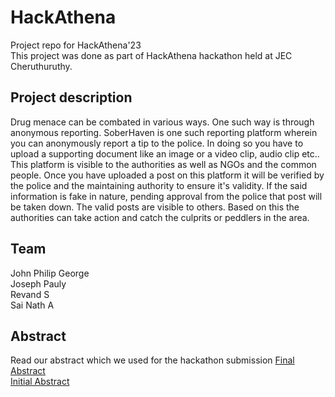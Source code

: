 # HackAthena
Project repo for HackAthena'23  
This project was done as part of HackAthena hackathon held at JEC Cheruthuruthy. 

## Project description
Drug menace can be combated in various ways. One such way is through anonymous reporting. SoberHaven is one such reporting platform wherein you can anonymously report a tip
to the police. In doing so you have to upload a supporting document like an image or a video clip, audio clip etc.. This platform is visible to the authorities as well as 
NGOs and the common people. Once you have uploaded a post on this platform it will be verified by the police and the maintaining authority to ensure it's validity. If the said 
information is fake in nature, pending approval from the police that post will be taken down. The valid posts are visible to others. Based on this the authorities can take
action and catch the culprits or peddlers in the area. 

## Team 
John Philip George<br> 
Joseph Pauly<br>
Revand S<br>
Sai Nath A<br>

## Abstract
Read our abstract which we used for the hackathon submission
[Final Abstract](chrome-extension://cbnaodkpfinfiipjblikofhlhlcickei/src/pdfviewer/web/viewer.html?file=file:///C:/Users/ASUS/Downloads/HackAthena.pdf)  
[Initial Abstract](https://docs.google.com/document/d/1vsiWn7XdiudV2xPtEGjYgzjP5O1IbNpEbQ1hcw7PsYo/edit#heading=h.ok2o59qgm44d)
